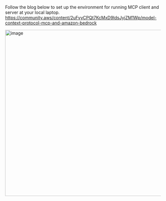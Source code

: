 Follow the blog below to set up the environment for running MCP client and server at your local laptop. 
https://community.aws/content/2uFvyCPQt7KcMxD9ldsJyjZM1Wp/model-context-protocol-mcp-and-amazon-bedrock

<img width="537" alt="image" src="https://github.com/user-attachments/assets/7be7032f-d097-49ca-8b1b-ab3b8e187088" />
